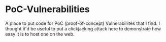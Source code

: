 # PoC-Vulnerabilities

A place to put code for PoC (proof-of-concept) Vulnerabiliites that I find. I thought it'd be useful to put a clickjacking attack here to demonstrate how easy it is to host one on the web.

